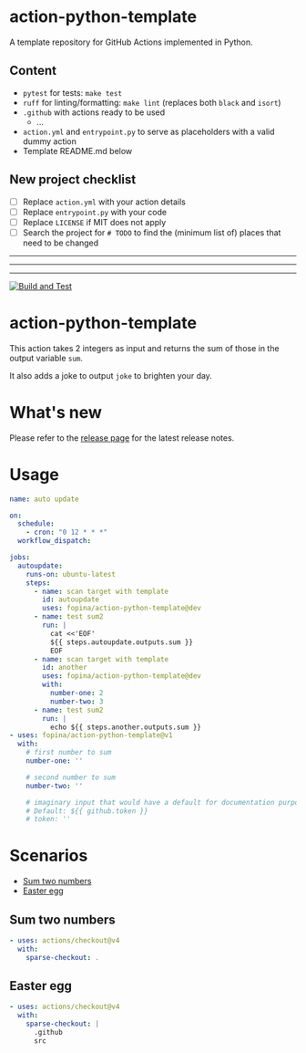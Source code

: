 # action-python-template

A template repository for GitHub Actions implemented in Python.

## Content

* `pytest` for tests: `make test`
* `ruff` for linting/formatting: `make lint` (replaces both `black` and `isort`)
* `.github` with actions ready to be used
    * ...
* `action.yml` and `entrypoint.py` to serve as placeholders with a valid dummy action
* Template README.md below

## New project checklist

* [ ] Replace `action.yml` with your action details
* [ ] Replace `entrypoint.py` with your code
* [ ] Replace `LICENSE` if MIT does not apply
* [ ] Search the project for `# TODO` to find the (minimum list of) places that need to be changed

---
---
---


[![Build and Test](https://github.com/actions/checkout/actions/workflows/test.yml/badge.svg)](https://github.com/actions/checkout/actions/workflows/test.yml)

# action-python-template

This action takes 2 integers as input and returns the sum of those in the output variable `sum`.

It also adds a joke to output `joke` to brighten your day.

# What's new

Please refer to the [release page](https://github.com/actions/checkout/releases/latest) for the latest release notes.

# Usage

<!-- start usage -->
```yaml
name: auto update

on:
  schedule:
    - cron: "0 12 * * *"
  workflow_dispatch:

jobs:
  autoupdate:
    runs-on: ubuntu-latest
    steps:
      - name: scan target with template
        id: autoupdate
        uses: fopina/action-python-template@dev
      - name: test sum2
        run: |
          cat <<'EOF'
          ${{ steps.autoupdate.outputs.sum }}
          EOF
      - name: scan target with template
        id: another
        uses: fopina/action-python-template@dev
        with:
          number-one: 2
          number-two: 3
      - name: test sum2
        run: |
          echo ${{ steps.another.outputs.sum }}
- uses: fopina/action-python-template@v1
  with:
    # first number to sum
    number-one: ''

    # second number to sum
    number-two: ''

    # imaginary input that would have a default for documentation purposes
    # Default: ${{ github.token }}
    # token: ''
```
<!-- end usage -->

# Scenarios

- [Sum two numbers](#sum-two-numbers)
- [Easter egg](#easter-egg)

## Sum two numbers

```yaml
- uses: actions/checkout@v4
  with:
    sparse-checkout: .
```

## Easter egg

```yaml
- uses: actions/checkout@v4
  with:
    sparse-checkout: |
      .github
      src
```
